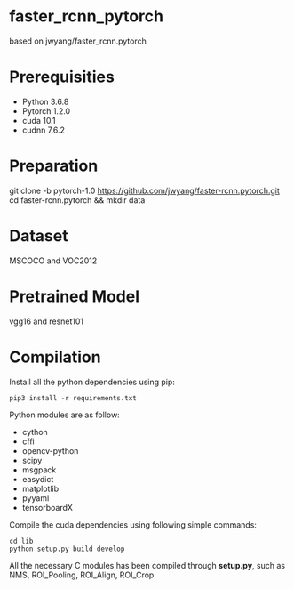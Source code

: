 # faster_rcnn_pytorch
based on jwyang/faster_rcnn.pytorch

# Prerequisities
- Python 3.6.8
- Pytorch 1.2.0
- cuda 10.1
- cudnn 7.6.2

# Preparation
git clone -b pytorch-1.0 https://github.com/jwyang/faster-rcnn.pytorch.git
cd faster-rcnn.pytorch && mkdir data

# Dataset
MSCOCO and VOC2012

# Pretrained Model
vgg16 and resnet101

# Compilation
Install all the python dependencies using pip:

`pip3 install -r requirements.txt`

Python modules are as follow:

- cython
- cffi
- opencv-python
- scipy
- msgpack
- easydict
- matplotlib
- pyyaml
- tensorboardX

Compile the cuda dependencies using following simple commands:

```
cd lib
python setup.py build develop
```

All the necessary C modules has been compiled through **setup.py**, such as NMS, ROI\_Pooling, ROI\_Align, ROI\_Crop

